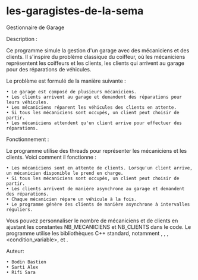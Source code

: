 # les-garagistes-de-la-sema
Gestionnaire de Garage

Description :

Ce programme simule la gestion d'un garage avec des mécaniciens et des clients. Il s'inspire du problème classique du coiffeur, où les mécaniciens représentent les coiffeurs et les clients, les clients qui arrivent au garage pour des réparations de véhicules.

Le problème est formulé de la manière suivante :

    • Le garage est composé de plusieurs mécaniciens.
    • Les clients arrivent au garage et demandent des réparations pour leurs véhicules.
    • Les mécaniciens réparent les véhicules des clients en attente.
    • Si tous les mécaniciens sont occupés, un client peut choisir de partir.
    • Les mécaniciens attendent qu'un client arrive pour effectuer des réparations.

Fonctionnement :

Le programme utilise des threads pour représenter les mécaniciens et les clients. Voici comment il fonctionne :

    • Les mécaniciens sont en attente de clients. Lorsqu'un client arrive, un mécanicien disponible le prend en charge.
    • Si tous les mécaniciens sont occupés, un client peut choisir de partir.
    • Les clients arrivent de manière asynchrone au garage et demandent des réparations.
    • Chaque mécanicien répare un véhicule à la fois.
    • Le programme génère des clients de manière asynchrone à intervalles réguliers.


Vous pouvez personnaliser le nombre de mécaniciens et de clients en ajustant les constantes NB_MECANICIENS et NB_CLIENTS dans le code.
Le programme utilise les bibliothèques C++ standard, notamment <iostream>, <thread>, <mutex>, <condition_variable>, et <chrono>.

Auteur:

    • Bodin Bastien
    • Sarti Alex
    • Rifi Sara
    
